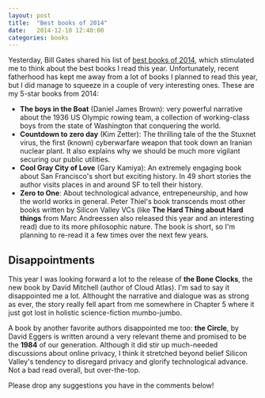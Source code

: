 ```yaml
---
layout: post
title:  "Best books of 2014"
date:   2014-12-10 12:40:00
categories: books
---
```


Yesterday, Bill Gates shared his list of [best books of 2014](http://www.gatesnotes.com/About-Bill-Gates/Best-Books-2014), which stimulated me to think about the best books I read this year. Unfortunately, recent fatherhood has kept me away from a lot of books I planned to read this year, but I did manage to squeeze in a couple of very interesting ones. These are my 5-star books from 2014:

- __The boys in the Boat__ (Daniel James Brown): very powerful narrative about the 1936 US Olympic rowing team, a collection of working-class boys from the state of Washington that conquering the world.
- __Countdown to zero day__ (Kim Zetter): The thrilling tale of the the Stuxnet virus, the first (known) cyberwarfare weapon that took down an Iranian nuclear plant. It also explains why we should be much more vigilant securing our public utilities.
- __Cool Gray City of Love__ (Gary Kamiya): An extremely engaging book about San Francisco's short but exciting history. In 49 short stories the author visits places in and around SF to tell their history.
- __Zero to One__: About technological advance, entrepeneurship, and how the world works in general. Peter Thiel's book transcends most other books written by Silicon Valley VCs (like __The Hard Thing about Hard things__ from Marc Andreessen also released this year and an interesting read) due to its more philosophic nature. The book is short, so I'm planning to re-read it a few times over the next few years.

## Disappointments

This year I was looking forward a lot to the release of __the Bone Clocks__, the new book by David Mitchell (author of Cloud Atlas). I'm sad to say it disappointed me a lot. Althought the narrative and dialogue was as strong as ever, the story really fell apart from me somewhere in Chapter 5 where it just got lost in holistic science-fiction mumbo-jumbo.

A book by another favorite authors disappointed me too: __the Circle__, by David Eggers is written around a very relevant theme and promised to be the __1984__ of our generation. Although it did stir up much-needed discussions about online privacy, I think it stretched beyond belief Silicon Valley's tendency to disregard privacy and glorify technological advance. Not a bad read overall, but over-the-top.

Please drop any suggestions you have in the comments below!
